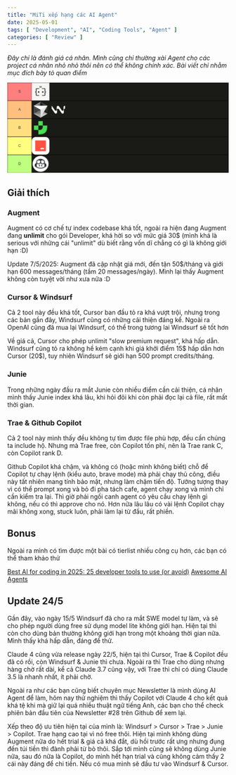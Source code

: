 ```yaml
---
title: "MiTi xếp hạng các AI Agent"
date: 2025-05-01
tags: [ "Development", "AI", "Coding Tools", "Agent" ]
categories: [ "Review" ]
---
```


*Đây chỉ là đánh giá cá nhân. Mình cũng chỉ thường xài Agent cho các project cá nhân nhỏ nhỏ thôi nên có thể không chính xác. Bài viết chỉ nhằm mục đích bày tỏ quan điểm*

![Tierlist](img/tierlist.png)

## Giải thích

### Augment

Augment có cơ chế tự index codebase khá tốt, ngoài ra hiện đang Augment đang **unlimit** cho gói Developer, khá hời so với mức giá 30$ (mình khá là serious với những cái "unlimit" dù biết rằng vốn dĩ chẳng có gì là không giới hạn :D)

Update 7/5/2025: Augment đã cập nhật giá mới, đến tận 50$/tháng và giới hạn 600 messages/tháng (tầm 20 messages/ngày). Mình lại thấy Augment không còn tuyệt vời như xưa nữa :D

### Cursor & Windsurf

Cả 2 tool này đều khá tốt, Cursor ban đầu tỏ ra khá vượt trội, nhưng trong các bản gần đây, Windsurf cũng có những cải thiện đáng kể. Ngoài ra OpenAI cũng đã mua lại Windsurf, có thể trong tương lai Windsurf sẽ tốt hơn

Về giá cả, Cursor cho phép unlimit "slow premium request", khá hấp dẫn. Windsurf cũng tỏ ra không hề kém cạnh khi giá khởi điểm 15$ hấp dẫn hơn Cursor (20$), tuy nhiên Windsurf sẽ giới hạn 500 prompt credits/tháng.

### Junie

Trong những ngày đầu ra mắt Junie còn nhiều điểm cần cải thiện, cá nhân mình thấy Junie index khá lâu, khi hỏi đôi khi còn phải đọc lại cả file, rất mất thời gian.

### Trae & Github Copilot

Cả 2 tool này mình thấy đều không tự tìm được file phù hợp, đều cần chúng ta include hộ. Nhưng mà Trae free, còn Copilot tốn phí, nên là Trae rank C, còn Copilot rank D.

Github Copilot khá chậm, và không có (hoặc mình không biết) chỗ để Copilot tự chạy lệnh (kiểu auto, brave mode) mà phải chạy thủ công, điều này tất nhiên mang tính bảo mật, nhưng làm chậm tiến độ. Tưởng tượng thay vì có thể prompt xong và bỏ đi pha tách cafe, agent chạy xong và mình chỉ cần kiểm tra lại. Thì giờ phải ngồi canh agent có yêu cầu chạy lệnh gì không, nếu có thì approve cho nó. Hơn nữa lâu lâu có vài lệnh Copilot chạy mãi không xong, stuck luôn, phải làm lại từ đầu, rất phiền.

## Bonus

Ngoài ra mình có tìm được một bài có tierlist nhiều công cụ hơn, các bạn có thể tham khảo thử

[Best AI for coding in 2025: 25 developer tools to use (or avoid)](https://www.pragmaticcoders.com/resources/ai-developer-tools)
[Awesome AI Agents](https://github.com/e2b-dev/awesome-ai-agents)

## Update 24/5

Gần đây, vào ngày 15/5 Windsurf đã cho ra mắt SWE model tự làm, và sẽ cho phép người dùng free sử dụng model lite không giới hạn. Hiện tại thì còn cho dùng bản thường không giới hạn trong một khoảng thời gian nữa. Mình thấy khá hấp dẫn, đáng để thử.

Claude 4 cũng vừa release ngày 22/5, hiện tại thì Cursor, Trae & Copilot đều đã có rồi, còn Windsurf & Junie thì chưa. Ngoài ra thì Trae cho dùng nhưng hàng chờ rất dài, kể cả Claude 3.7 cũng vậy, với Trae thì chỉ có dùng Claude 3.5 là nhanh nhất, ít phải chờ.

Ngoài ra như các bạn cũng biết chuyên mục Newsletter là mình dùng AI Agent để làm, hôm nay thử nghiệm thì thấy Copilot với Claude 4 cho kết quả khá tệ khi mà giữ lại quá nhiều thuật ngữ tiếng Anh, các bạn cho thể check phiên bản đầu tiên của Newsletter #28 trên Github để xem lại.

Xếp theo độ ưu tiên hiện tại của mình là: Windsurf > Cursor > Trae > Junie > Copilot. Trae hạng cao tại vì nó free thôi. Hiện tại mình không dùng Augment nữa do hết trial & giá cả khá đắt, dù hồi trước rất ưng nhưng đụng đến túi tiền thì đành phải từ bò thôi. Sắp tới mình cũng sẽ không dùng Junie nữa, sau đó nữa là Copilot, do mình hết hạn trial và cũng không cảm thấy 2 cái này đáng để chi tiền. Nếu có mua mình sẽ đầu tư vào Windsurf & Cursor.
